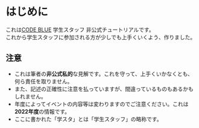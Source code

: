 # はじめに

これは[CODE BLUE](https://codeblue.jp/) 学生スタッフ 非公式チュートリアルです。    
これから学生スタッフに参加される方が少しでも上手くいくよう、作りました。
## 注意
* これは筆者の**非公式私的**な見解です。これを守って、上手くいかなくとも、何ら責任を取りません。    
* また、記述の正確性に注意を払っていますが、間違っているものもあるかもしれません。    
* 年度によってイベントの内容等は変わりますのでご注意ください。これは**2022年度**の情報です。    
* ここに書かれた「学スタ」とは「学生スタッフ」の略称です。
